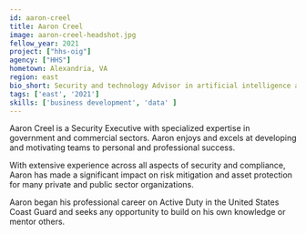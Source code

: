 ```yaml
---
id: aaron-creel
title: Aaron Creel
image: aaron-creel-headshot.jpg
fellow_year: 2021
project: ["hhs-oig"]
agency: ["HHS"]
hometown: Alexandria, VA
region: east
bio_short: Security and technology Advisor in artificial intelligence and emerging technologies supporting public sectors. Twenty years of experience in governance and security policy.
tags: ['east', '2021']
skills: ['business development', 'data' ]
---
```

Aaron Creel is a Security Executive with specialized expertise in government and commercial sectors. Aaron enjoys and excels at developing and motivating teams to personal and professional success.

With extensive experience across all aspects of security and compliance, Aaron has made a significant impact on risk mitigation and asset protection for many private and public sector organizations.

Aaron began his professional career on Active Duty in the United States Coast Guard and seeks any opportunity to build on his own knowledge or mentor others.
